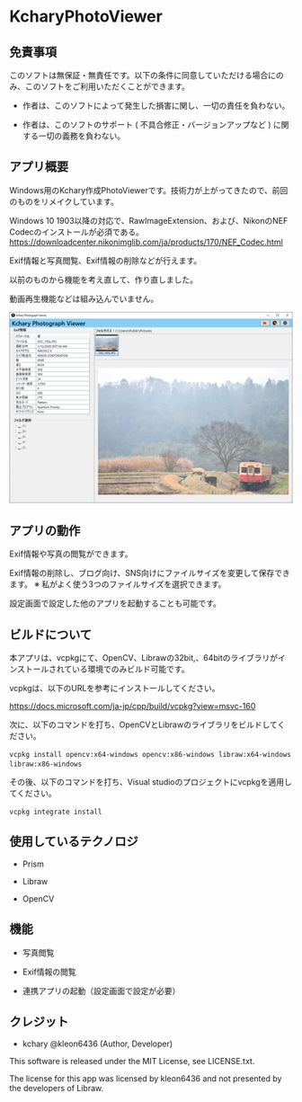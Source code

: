 # KcharyPhotoViewer
## 免責事項
このソフトは無保証・無責任です。以下の条件に同意していただける場合にのみ、このソフトをご利用いただくことができます。

- 作者は、このソフトによって発生した損害に関し、一切の責任を負わない。

- 作者は、このソフトのサポート ( 不具合修正・バージョンアップなど ) に関する一切の義務を負わない。

## アプリ概要
Windows用のKchary作成PhotoViewerです。技術力が上がってきたので、前回のものをリメイクしています。

Windows 10 1903以降の対応で、RawImageExtension、および、NikonのNEF Codecのインストールが必須である。https://downloadcenter.nikonimglib.com/ja/products/170/NEF_Codec.html

Exif情報と写真閲覧、Exif情報の削除などが行えます。

以前のものから機能を考え直して、作り直しました。

動画再生機能などは組み込んでいません。

![app screenshot](./Images/AppScreen.png)

## アプリの動作
Exif情報や写真の閲覧ができます。

Exif情報の削除し、ブログ向け、SNS向けにファイルサイズを変更して保存できます。
※ 私がよく使う3つのファイルサイズを選択できます。

設定画面で設定した他のアプリを起動することも可能です。

## ビルドについて
本アプリは、vcpkgにて、OpenCV、Librawの32bit,、64bitのライブラリがインストールされている環境でのみビルド可能です。

vcpkgは、以下のURLを参考にインストールしてください。

https://docs.microsoft.com/ja-jp/cpp/build/vcpkg?view=msvc-160

次に、以下のコマンドを打ち、OpenCVとLibrawのライブラリをビルドしてください。

`vcpkg install opencv:x64-windows opencv:x86-windows libraw:x64-windows libraw:x86-windows`

その後、以下のコマンドを打ち、Visual studioのプロジェクトにvcpkgを適用してください。

`vcpkg integrate install`


## 使用しているテクノロジ
- Prism

- Libraw

- OpenCV

## 機能
- 写真閲覧

- Exif情報の閲覧

- 連携アプリの起動（設定画面で設定が必要）

## クレジット
- kchary @kleon6436 (Author, Developer)

This software is released under the MIT License, see LICENSE.txt.

The license for this app was licensed by kleon6436 and not presented by the developers of Libraw.
